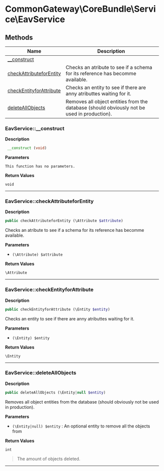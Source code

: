 # CommonGateway\CoreBundle\Service\EavService

## Methods

| Name | Description |
|------|-------------|
|[\_\_construct](#eavservice__construct)||
|[checkAttributeforEntity](#eavservicecheckattributeforentity)|Checks an atribute to see if a schema for its reference has becomme available.|
|[checkEntityforAttribute](#eavservicecheckentityforattribute)|Checks an entity to see if there are anny atributtes waiting for it.|
|[deleteAllObjects](#eavservicedeleteallobjects)|Removes all object entities from the database (should obviously not be used in production).|

### EavService::\_\_construct

**Description**

```php
 __construct (void)
```

**Parameters**

`This function has no parameters.`

**Return Values**

`void`

<hr />

### EavService::checkAttributeforEntity

**Description**

```php
public checkAttributeforEntity (\Attribute $attribute)
```

Checks an atribute to see if a schema for its reference has becomme available.

**Parameters**

*   `(\Attribute) $attribute`

**Return Values**

`\Attribute`

<hr />

### EavService::checkEntityforAttribute

**Description**

```php
public checkEntityforAttribute (\Entity $entity)
```

Checks an entity to see if there are anny atributtes waiting for it.

**Parameters**

*   `(\Entity) $entity`

**Return Values**

`\Entity`

<hr />

### EavService::deleteAllObjects

**Description**

```php
public deleteAllObjects (\Entity|null $entity)
```

Removes all object entities from the database (should obviously not be used in production).

**Parameters**

*   `(\Entity|null) $entity`
    : An optional entity to remove all the objects from

**Return Values**

`int`

> The amount of objects deleted.

<hr />
